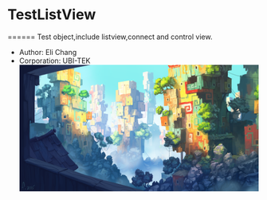 # TestListView
======
Test object,include listview,connect and control view.<br>
* Author: Eli Chang<br>
* Corporation: UBI-TEK<br>
![](https://github.com/BoboHezi/TestListView/raw/master/app/src/main/res/drawable/banner.png)
